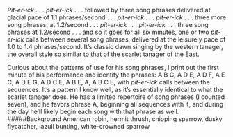 _Pit-er-ick . . . pit-er-ick_ . . . followed by three song phrases delivered at glacial pace of 1.1 phrases/second . . . _pit-er-ick . . . pit-er-ick_ . . . three more song phrases, at 1.2/second . . . _pit-er-ick . . . pit-er-ick_ . . . three song phrases at 1.2/second . . . and so it goes for all six minutes, one or two _pit-er-ick_ calls between several song phrases, delivered at the leisurely pace of 1.0 to 1.4 phrases/second. It’s classic dawn singing by the western tanager, the overall style so similar to that of the scarlet tanager of the East.

Curious about the patterns of use for his song phrases, I print out the first minute of his performance and identify the phrases: A B C, A D E, A D F, A E C, A D E G, A D C E, A B E, A, A B C E, with _pit-er-ick_ calls between the sequences. It’s a pattern I know well, as it’s essentially identical to what the scarlet tanager does. He has a limited repertoire of song phrases (I counted seven), and he favors phrase A, beginning all sequences with it, and during the day he’ll likely begin each song with that phrase as well. 
#####Background
American robin, hermit thrush, chipping sparrow, dusky flycatcher, lazuli bunting, white-crowned sparrow
